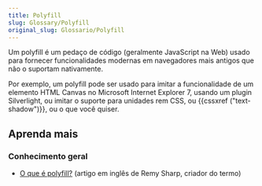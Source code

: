 ```yaml
---
title: Polyfill
slug: Glossary/Polyfill
original_slug: Glossario/Polyfill
---
```


Um polyfill é um pedaço de código (geralmente JavaScript na Web) usado para fornecer funcionalidades modernas em navegadores mais antigos que não o suportam nativamente.

Por exemplo, um polyfill pode ser usado para imitar a funcionalidade de um elemento HTML Canvas no Microsoft Internet Explorer 7, usando um plugin Silverlight, ou imitar o suporte para unidades rem CSS, ou {{cssxref ("text-shadow")}}, ou o que você quiser.

## Aprenda mais

### Conhecimento geral

- [O que é polyfill?](https://remysharp.com/2010/10/08/what-is-a-polyfill) (artigo em inglês de Remy Sharp, criador do termo)
